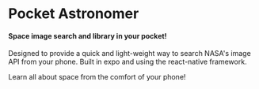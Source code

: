 # Pocket Astronomer
#### Space image search and library in your pocket!

Designed to provide a quick and light-weight way to search NASA's image API from your phone. Built in expo and using the react-native framework. 

Learn all about space from the comfort of your phone!